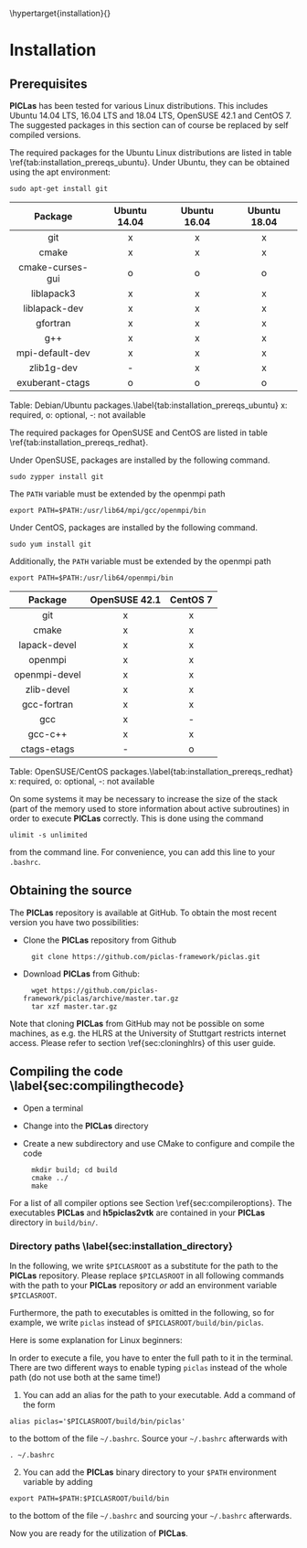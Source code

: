 \hypertarget{installation}{}

# Installation

## Prerequisites
**PICLas** has been tested for various Linux distributions. This includes Ubuntu 14.04 LTS, 16.04 LTS and 18.04 LTS, OpenSUSE 42.1 and CentOS 7.
The suggested packages in this section can of course be replaced by self compiled versions.

The required packages for the Ubuntu Linux distributions are listed in table \ref{tab:installation_prereqs_ubuntu}. Under Ubuntu, they can be obtained using the apt environment:

    sudo apt-get install git

| Package          | Ubuntu 14.04    | Ubuntu 16.04    | Ubuntu 18.04    |
|:----------------:|:---------------:|:---------------:|:---------------:|
| git              | x               |      x          |      x          |
| cmake            | x               |      x          |      x          |
| cmake-curses-gui | o               |      o          |      o          |
| liblapack3       | x               |      x          |      x          |
| liblapack-dev    | x               |      x          |      x          |
| gfortran         | x               |      x          |      x          |
| g++              | x               |      x          |      x          |
| mpi-default-dev  | x               |      x          |      x          |
| zlib1g-dev       | -               |      x          |      x          |
| exuberant-ctags  | o               |      o          |      o          |

Table: Debian/Ubuntu packages.\label{tab:installation_prereqs_ubuntu}
x: required, o: optional, -: not available

The required packages for OpenSUSE and CentOS are listed in table \ref{tab:installation_prereqs_redhat}.

Under OpenSUSE, packages are installed by the following command.

    sudo zypper install git

The `PATH` variable must be extended by the openmpi path

    export PATH=$PATH:/usr/lib64/mpi/gcc/openmpi/bin

Under CentOS, packages are installed by the following command.

    sudo yum install git

Additionally, the `PATH` variable must be extended by the openmpi path

    export PATH=$PATH:/usr/lib64/openmpi/bin



| Package          | OpenSUSE 42.1 | CentOS 7 |
|:----------------:|:-------------:|:--------:|
| git              |      x        |    x     |
| cmake            |      x        |    x     |
| lapack-devel     |      x        |    x     |
| openmpi          |      x        |    x     |
| openmpi-devel    |      x        |    x     |
| zlib-devel       |      x        |    x     |
| gcc-fortran      |      x        |    x     |
| gcc              |      x        |    -     |
| gcc-c++          |      x        |    x     |
| ctags-etags      |      -        |    o     |

Table: OpenSUSE/CentOS packages.\label{tab:installation_prereqs_redhat}
x: required, o: optional, -: not available


On some systems it may be necessary to increase the size of the stack (part of the memory used to store information about active subroutines) in order to execute **PICLas** correctly. This is done using the command

~~~~~~~
ulimit -s unlimited
~~~~~~~

from the command line. For convenience, you can add this line to your `.bashrc`.

## Obtaining the source

The **PICLas** repository is available at GitHub. To obtain the most recent version you have two possibilities:

* Clone the **PICLas** repository from Github

        git clone https://github.com/piclas-framework/piclas.git

* Download **PICLas** from Github:

        wget https://github.com/piclas-framework/piclas/archive/master.tar.gz
        tar xzf master.tar.gz

Note that cloning **PICLas** from GitHub may not be possible on some machines, as e.g. the HLRS at the University of Stuttgart restricts internet access. Please refer to section \ref{sec:cloninghlrs} of this user guide.

## Compiling the code \label{sec:compilingthecode}

* Open a terminal
* Change into the **PICLas** directory
* Create a new subdirectory and use CMake to configure and compile the code

        mkdir build; cd build
        cmake ../
        make

For a list of all compiler options see Section \ref{sec:compileroptions}. The executables **PICLas** and **h5piclas2vtk** are contained in your **PICLas** directory in `build/bin/`.

### Directory paths \label{sec:installation_directory}

In the following, we write `$PICLASROOT` as a substitute for the path to the **PICLas** repository. Please replace `$PICLASROOT` in all following commands with the path to your **PICLas** repository *or* add an environment variable `$PICLASROOT`. 

Furthermore, the path to executables is omitted in the following, so for example, we write `piclas` instead of `$PICLASROOT/build/bin/piclas`. 

Here is some explanation for Linux beginners:

In order to execute a file, you have to enter the full path to it in the terminal. There are two different ways to enable typing `piclas` instead of the whole path (do not use both at the same time!)

1. You can add an alias for the path to your executable. Add a command of the form

~~~~~~~
alias piclas='$PICLASROOT/build/bin/piclas'
~~~~~~~

to the bottom of the file `~/.bashrc`. Source your `~/.bashrc` afterwards with

~~~~~~~
. ~/.bashrc
~~~~~~~

2. You can add the **PICLas** binary directory to your `$PATH` environment variable by adding

~~~~~~~
export PATH=$PATH:$PICLASROOT/build/bin
~~~~~~~

to the bottom of the file `~/.bashrc` and sourcing your `~/.bashrc` afterwards.

Now you are ready for the utilization of **PICLas**.